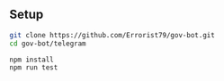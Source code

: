 ## Setup
```bash
git clone https://github.com/Errorist79/gov-bot.git
cd gov-bot/telegram
```

```bash
npm install
npm run test
```
